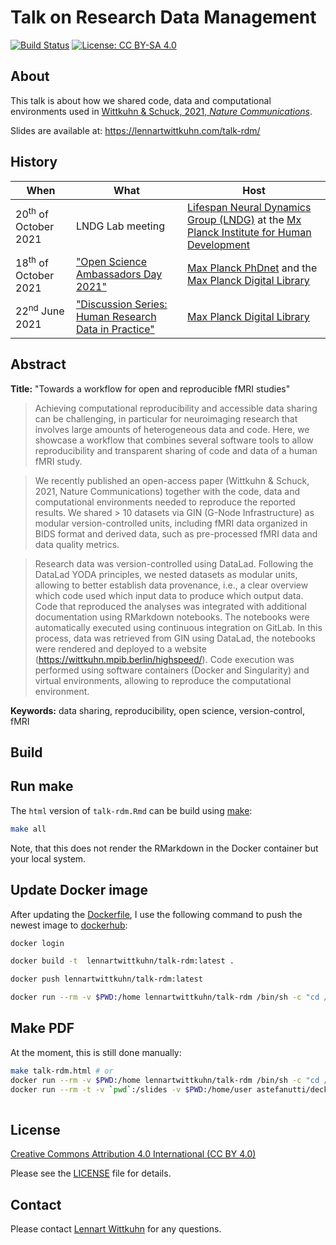 # Talk on Research Data Management

[![Build Status](https://app.travis-ci.com/lnnrtwttkhn/talk-rdm.svg?branch=master)](https://app.travis-ci.com/lnnrtwttkhn/talk-rdm)
[![License: CC BY-SA 4.0](https://img.shields.io/badge/License-CC%20BY--SA%204.0-lightgrey.svg)](https://creativecommons.org/licenses/by-sa/4.0/)

## About

This talk is about how we shared code, data and computational environments used in [Wittkuhn & Schuck, 2021, *Nature Communications*](https://doi.org/10.1038/s41467-021-21970-2).

Slides are available at: https://lennartwittkuhn.com/talk-rdm/

## History

| When | What | Host |
|---|---|---|
| 20<sup>th</sup> of October 2021 | LNDG Lab meeting | [Lifespan Neural Dynamics Group (LNDG)](https://www.mpib-berlin.mpg.de/research/research-centers/lip/projects/lndg) at the [Mx Planck Institute for Human Development](https://www.mpib-berlin.mpg.de/en) |
| 18<sup>th</sup> of October 2021 | ["Open Science Ambassadors Day 2021"](https://osambassadors.mpdl.mpg.de/) | [Max Planck PhDnet](https://www.phdnet.mpg.de/home) and the [Max Planck Digital Library](https://www.mpdl.mpg.de/en/) |
| 22<sup>nd</sup> June 2021 | ["Discussion Series: Human Research Data in Practice"](https://rdm.mpdl.mpg.de/2021/05/27/discussion-series-human-research-data-in-practice-on-22th-june-2021/) | [Max Planck Digital Library](https://www.mpdl.mpg.de/en/) |

## Abstract

**Title:** "Towards a workflow for open and reproducible fMRI studies"

> Achieving computational reproducibility and accessible data sharing can be challenging, in particular for neuroimaging research that involves large amounts of heterogeneous data and code. Here, we showcase a workflow that combines several software tools to allow reproducibility and transparent sharing of code and data of a human fMRI study.

> We recently published an open-access paper (Wittkuhn & Schuck, 2021, Nature Communications) together with the code, data and computational environments needed to reproduce the reported results. We shared > 10 datasets via GIN (G-Node Infrastructure) as modular version-controlled units, including fMRI data organized in BIDS format and derived data, such as pre-processed fMRI data and data quality metrics.

> Research data was version-controlled using DataLad. Following the DataLad YODA principles, we nested datasets as modular units, allowing to better establish data provenance, i.e., a clear overview which code used which input data to produce which output data. Code that reproduced the analyses was integrated with additional documentation using RMarkdown notebooks. The notebooks were automatically executed using continuous integration on GitLab. In this process, data was retrieved from GIN using DataLad, the notebooks were rendered and deployed to a website (https://wittkuhn.mpib.berlin/highspeed/). Code execution was performed using software containers (Docker and Singularity) and virtual environments, allowing to reproduce the computational environment.

**Keywords:** data sharing, reproducibility, open science, version-control, fMRI

## Build

## Run make

The `html` version of `talk-rdm.Rmd` can be build using [make](Makefile):

```bash
make all
```

Note, that this does not render the RMarkdown in the Docker container but your local system.

## Update Docker image

After updating the [Dockerfile](Dockerfile), I use the following command to push the newest image to [dockerhub](https://hub.docker.com/r/lennartwittkuhn/talk-rdm):

```bash
docker login
```

```bash
docker build -t  lennartwittkuhn/talk-rdm:latest .
```

```bash
docker push lennartwittkuhn/talk-rdm:latest
```

```bash
docker run --rm -v $PWD:/home lennartwittkuhn/talk-rdm /bin/sh -c "cd /home; make all"
```

## Make PDF

At the moment, this is still done manually:

```bash
make talk-rdm.html # or
docker run --rm -v $PWD:/home lennartwittkuhn/talk-rdm /bin/sh -c "cd /home; make talk-rdm.html"
docker run --rm -t -v `pwd`:/slides -v $PWD:/home/user astefanutti/decktape /home/user/talk-rdm.html talk-rdm.pdf --size '1280x720' --chrome-arg=--allow-file-access-from-files
	
```

## License

[Creative Commons Attribution 4.0 International (CC BY 4.0)](https://creativecommons.org/licenses/by/4.0/)

Please see the [LICENSE](LICENSE) file for details.

## Contact

Please contact [Lennart Wittkuhn](mailto:wittkuhn@mpib-berlin.mpg.de) for any questions.

